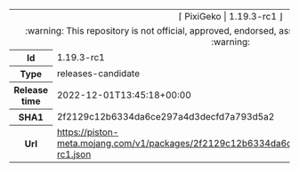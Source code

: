 <html><table>
<tr><td colspan="2" align="center"><img width="0" height="0"><br/>⌈ PixiGeko | 1.19.3-rc1 ⌋<br/><img width="0" height="0"></td></tr>
<tr><td colspan="2" align="center"><img width="0" height="0"><br/>
:warning: This repository is not official, approved, endorsed, associated or connected with Mojang :warning:
<br/><img width="0" height="0"></td></tr>
<tr><th>Id</th><td>1.19.3-rc1</td></tr>
<tr><th>Type</th><td>releases-candidate</td></tr>
<tr><th>Release time</th><td>2022-12-01T13:45:18+00:00</td></tr>
<tr><th>SHA1</th><td>2f2129c12b6334da6ce297a4d3decfd7a793d5a2</td></tr>
<tr><th>Url</th><td><a href="https://piston-meta.mojang.com/v1/packages/2f2129c12b6334da6ce297a4d3decfd7a793d5a2/1.19.3-rc1.json">https://piston-meta.mojang.com/v1/packages/2f2129c12b6334da6ce297a4d3decfd7a793d5a2/1.19.3-rc1.json</a></td></tr>
